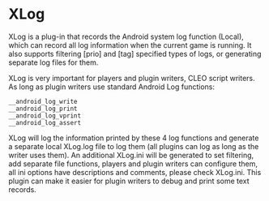 # XLog
XLog is a plug-in that records the Android system log function (Local), which can record all log information when the current game is running.  It also supports filtering [prio] and [tag] specified types of logs, or generating separate log files for them.

XLog is very important for players and plugin writers, CLEO script writers.
As long as plugin writers use standard Android Log functions:
```
__android_log_write
__android_log_print
__android_log_vprint
__android_log_assert
```

XLog will log the information printed by these 4 log functions and generate a separate local XLog.log file to log them (all plugins can log as long as the writer uses them).  An additional XLog.ini will be generated to set filtering, add separate file functions, players and plugin writers can configure them, all ini options have descriptions and comments, please check XLog.ini.  This plugin can make it easier for plugin writers to debug and print some text records.
